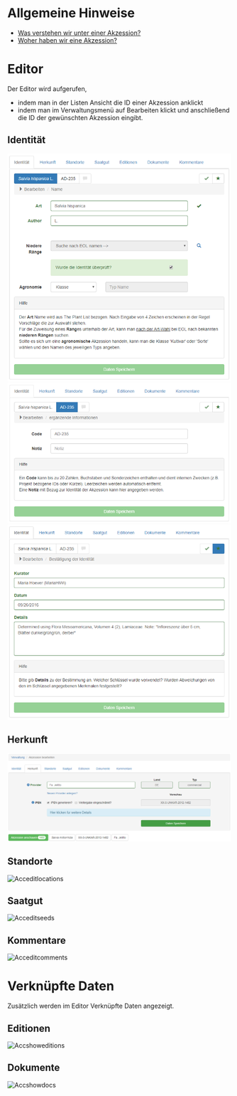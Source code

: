 <!-- TITLE: Accession -->
<!-- SUBTITLE: Eine Akzession -->

# Allgemeine Hinweise
* [Was verstehen wir unter einer Akzession?](/nick-lab/akzession)
* [Woher haben wir eine Akzession?](/nick-lab/quellen)
# Editor
Der Editor wird aufgerufen, 
* indem man in der Listen Ansicht die ID einer Akzession anklickt
* indem man im Verwaltungsmenü auf Bearbeiten klickt und anschließend die ID der gewünschten Akzession eingibt.
## Identität
![idname](/uploads/collection/collMngmnt-identity-name.png "idname")
![idaddinfo](/uploads/collection/collMngmnt-identity-additionalInfo.png "idaddinfo")
![idcuration](/uploads/collection/collMngmnt-identity-curation.png "idcuration")
## Herkunft
![Acceditorigin](/uploads/nicklab/acceditorigin.png "Acceditorigin")
## Standorte
![Acceditlocations](/uploads/nicklab/acceditlocations.png "Acceditlocations")
## Saatgut
![Acceditseeds](/uploads/nicklab/acceditseeds.png "Acceditseeds")
## Kommentare
![Acceditcomments](/uploads/nicklab/acceditcomments.png "Acceditcomments")
# Verknüpfte Daten
Zusätzlich werden im Editor Verknüpfte Daten angezeigt.
## Editionen
![Accshoweditions](/uploads/nicklab/accshoweditions.png "Accshoweditions")
## Dokumente
![Accshowdocs](/uploads/nicklab/accshowdocs.png "Accshowdocs")

